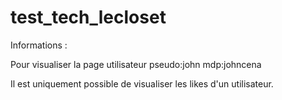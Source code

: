 # test_tech_lecloset

Informations : 

Pour visualiser la page utilisateur
pseudo:john
mdp:johncena

Il est uniquement possible de visualiser les likes d'un utilisateur.